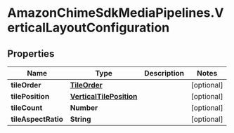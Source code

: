 # AmazonChimeSdkMediaPipelines.VerticalLayoutConfiguration

## Properties

Name | Type | Description | Notes
------------ | ------------- | ------------- | -------------
**tileOrder** | [**TileOrder**](TileOrder.md) |  | [optional] 
**tilePosition** | [**VerticalTilePosition**](VerticalTilePosition.md) |  | [optional] 
**tileCount** | **Number** |  | [optional] 
**tileAspectRatio** | **String** |  | [optional] 


